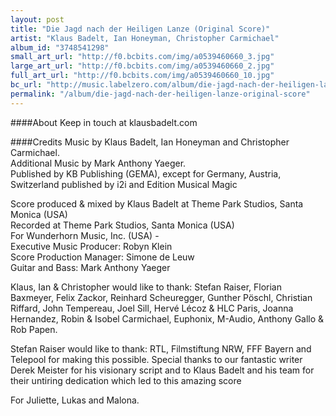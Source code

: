 ```yaml
---
layout: post
title: "Die Jagd nach der Heiligen Lanze (Original Score)"
artist: "Klaus Badelt, Ian Honeyman, Christopher Carmichael"
album_id: "3748541298"
small_art_url: "http://f0.bcbits.com/img/a0539460660_3.jpg"
large_art_url: "http://f0.bcbits.com/img/a0539460660_2.jpg"
full_art_url: "http://f0.bcbits.com/img/a0539460660_10.jpg"
bc_url: "http://music.labelzero.com/album/die-jagd-nach-der-heiligen-lanze-original-score?pk=170"
permalink: "/album/die-jagd-nach-der-heiligen-lanze-original-score"
---
```

####About
Keep in touch at klausbadelt.com

####Credits
Music by Klaus Badelt, Ian Honeyman and Christopher Carmichael.   
Additional Music by Mark Anthony Yaeger.   
Published by KB Publishing (GEMA), except for Germany, Austria, Switzerland published by i2i and Edition Musical Magic  
  
Score produced & mixed by Klaus Badelt at Theme Park Studios, Santa Monica (USA)  
Recorded at Theme Park Studios, Santa Monica (USA)  
For Wunderhorn Music, Inc. (USA) -  
Executive Music Producer: Robyn Klein  
Score Production Manager: Simone de Leuw  
Guitar and Bass: Mark Anthony Yaeger    
  
Klaus, Ian & Christopher would like to thank: Stefan Raiser, Florian Baxmeyer, Felix Zackor, Reinhard Scheuregger, Gunther Pöschl, Christian Riffard, John Tempereau, Joel Sill, Hervé Lécoz & HLC Paris, Joanna Hernandez, Robin & Isobel Carmichael, Euphonix, M-Audio, Anthony Gallo & Rob Papen.  
  
Stefan Raiser would like to thank: RTL, Filmstiftung NRW, FFF Bayern and Telepool for making this possible. Special thanks to our fantastic writer Derek Meister for his visionary script and to Klaus Badelt and his team for their untiring dedication which led to this amazing score   
  
For Juliette, Lukas and Malona.

